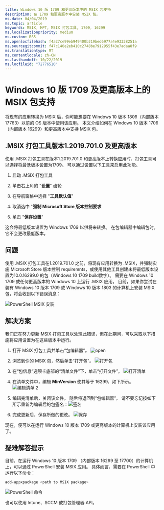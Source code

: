 ```yaml
---
title: Windows 10 版 1709 和更高版本中的 MSIX 包支持
description: 在 1709 和更高版本中安装 MSIX 包。
ms.date: 04/04/2019
ms.topic: article
keywords: MSIX, MPT, MSIX 打包工具, 1709, 16299
ms.localizationpriority: medium
ms.custom: RS5
ms.openlocfilehash: f4a27ce99eb949400b319bed6977a4e93338251a
ms.sourcegitcommit: f47c140e2eb410c2748be7912955f43e7adaa8f9
ms.translationtype: MT
ms.contentlocale: zh-CN
ms.lasthandoff: 10/22/2019
ms.locfileid: "72776510"
---
```

# <a name="msix-package-support-on-windows-10-version-1709-and-later"></a>Windows 10 版 1709 及更高版本上的 MSIX 包支持

将现有的应用转换为 MSIX 后，你可能想要在 Windows 10 版本 1809（内部版本 17763）以前的 OS 版本中使用该应用。 本文介绍如何在 Windows 10 版本 1709（内部版本 16299）和更高版本中支持 MSIX 包。

## <a name="msix-packaging-tool-version-120197010-and-later"></a>.MSIX 打包工具版本1.2019.701.0 及更高版本

使用 .MSIX 打包工具在版本1.2019.701.0 和更高版本上转换应用时，打包工具可以选择将最低版本设置为1709。  可以通过设置以下工具来启用此功能。

1. 启动 .MSIX 打包工具

2. 单击右上角的 "**设置**" 齿轮

3. 在导航窗格中选择 "**工具默认值**"

4. 取消选中 "**强制 Microsoft Store 版本控制要求**

5. 单击 "**保存设置**"

这会将最低版本设置为 Windows 1709 以供将来转换。  在包编辑器中编辑包时，它不会更改最低版本。  


## <a name="problem"></a>问题

使用 .MSIX 打包工具在1.2019.701.0 之前，将现有应用转换为 .MSIX，并强制实施 Microsoft Store 版本控制 requiremnts，或使用其他工具创建未将最低版本设置为10.0.16299.0 的包（Windows 10 1709 build数字）。  需要在 Windows 10 1709 或任何更高版本的 Windows 10 上运行 .MSIX 应用。 目前，如果你尝试在装有 Windows 10 版本 1709 或 Windows 10 版本 1803 的计算机上安装 MSIX 包，将会收到以下错误消息：

![PowerShell MSIX 安装](images/mpt_blog_0.jpg)

## <a name="solution"></a>解决方案

我们正在努力更新 MSIX 打包工具以处理此错误，但在此期间，可以采取以下措施将应用设置为在这些版本中运行。

1. 打开 MSIX 打包工具并单击“包编辑器”。
  ![open](images/mpt_blog_1.jpg)

2. 浏览到你的 MSIX 包，然后单击“打开包”。
  ![打开包](images/mpt_blog_3.jpg)

3. 在“包信息”选项卡底部的“清单文件”下，单击“打开文件”。
  ![打开清单](images/mpt_blog_4.jpg)

4. 在清单文件中，编辑 **MinVersion** 使其等于 16299，如下所示。
  ![编辑清单 2](images/mpt_blog_7.jpg)

5. 编辑完清单后，关闭该文件。 随后将返回到“包编辑器”。 请不要忘记按如下所示重新为编辑后的包签名：![签名](images/mpt_blog_9.jpg)

6. 完成更新后，保存所做的更改。
  ![保存](images/mpt_blog_10.jpg)

现在，便可以在运行 Windows 10 版本 1709 或更高版本的计算机上安装该应用了。

## <a name="troubleshooting-tips"></a>疑难解答提示

目前，在运行 Windows 10 版本 1709 （内部版本 16299 至 17700）的计算机上，可以通过 PowerShell 安装 MSIX 应用。
具体而言，需要在 PowerShell 中运行以下命令：

```powershell
add-appxpackage <path to MSIX package>
```

![PowerShell 命令](images/mpt_blog_11.jpg)

也可以使用 Intune、SCCM 或打包管理器 API。
